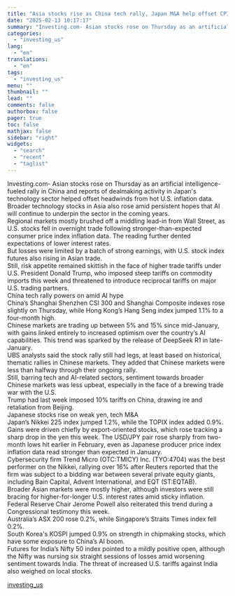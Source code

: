 ```yaml
---
title: "Asia stocks rise as China tech rally, Japan M&A help offset CPI jitters"
date: "2025-02-13 10:17:17"
summary: "Investing.com- Asian stocks rose on Thursday as an artificial intelligence-fueled rally in China and reports of dealmaking activity in Japan's technology sector helped offset headwinds from hot U.S. inflation data. Broader technology stocks in Asia also rose amid persistent hopes that AI will continue to underpin the sector in the..."
categories:
  - "investing_us"
lang:
  - "en"
translations:
  - "en"
tags:
  - "investing_us"
menu: ""
thumbnail: ""
lead: ""
comments: false
authorbox: false
pager: true
toc: false
mathjax: false
sidebar: "right"
widgets:
  - "search"
  - "recent"
  - "taglist"
---
```


Investing.com- Asian stocks rose on Thursday as an artificial intelligence-fueled rally in China and reports of dealmaking activity in Japan's technology sector helped offset headwinds from hot U.S. inflation data.   
Broader technology stocks in Asia also rose amid persistent hopes that AI will continue to underpin the sector in the coming years.  
Regional markets mostly brushed off a middling lead-in from Wall Street, as U.S. stocks fell in overnight trade following stronger-than-expected consumer price index inflation data. The reading further dented expectations of lower interest rates.  
But losses were limited by a batch of strong earnings, with U.S. stock index futures also rising in Asian trade.  
Still, risk appetite remained skittish in the face of higher trade tariffs under U.S. President Donald Trump, who imposed steep tariffs on commodity imports this week and threatened to introduce reciprocal tariffs on major U.S. trading partners.  
China tech rally powers on amid AI hype   
China’s Shanghai Shenzhen CSI 300 and Shanghai Composite indexes rose slightly on Thursday, while Hong Kong’s Hang Seng index jumped 1.1% to a four-month high.    
Chinese markets are trading up between 5% and 15% since mid-January, with gains linked entirely to increased optimism over the country’s AI capabilities. This trend was sparked by the release of DeepSeek R1 in late-January.   
UBS analysts said the stock rally still had legs, at least based on historical, thematic rallies in Chinese markets. They added that Chinese markets were less than halfway through their ongoing rally.   
Still, barring tech and AI-related sectors, sentiment towards broader Chinese markets was less upbeat, especially in the face of a brewing trade war with the U.S.  
Trump had last week imposed 10% tariffs on China, drawing ire and retaliation from Beijing.   
Japanese stocks rise on weak yen, tech M&A   
Japan’s Nikkei 225 index jumped 1.2%, while the TOPIX index added 0.9%.   
Gains were driven chiefly by export-oriented stocks, which rose tracking a sharp drop in the yen this week. The USD/JPY pair rose sharply from two-month lows hit earlier in February, even as Japanese producer price index inflation data read stronger than expected in January.   
Cybersecurity firm Trend Micro (OTC:TMICY) Inc. (TYO:4704) was the best performer on the Nikkei, rallying over 16% after Reuters reported that the firm was subject to a bidding war between several private equity giants, including Bain Capital, Advent International, and EQT (ST:EQTAB).   
Broader Asian markets were mostly higher, although investors were still bracing for higher-for-longer U.S. interest rates amid sticky inflation. Federal Reserve Chair Jerome Powell also reiterated this trend during a Congressional testimony this week.  
Australia’s ASX 200 rose 0.2%, while Singapore’s Straits Times index fell 0.2%.  
South Korea's KOSPI jumped 0.9% on strength in chipmaking stocks, which have some exposure to China’s AI boom.   
Futures for India’s Nifty 50 index pointed to a mildly positive open, although the Nifty was nursing six straight sessions of losses amid worsening sentiment towards India. The threat of increased U.S. tariffs against India also weighed on local stocks.

[investing_us](https://www.investing.com/news/stock-market-news/asia-stocks-rise-as-china-tech-rally-japan-ma-helps-offset-cpi-jitters-3866325)
